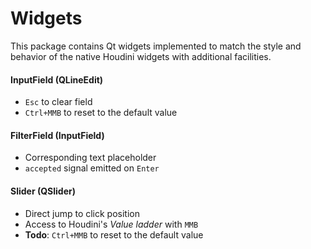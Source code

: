 # Widgets
This package contains Qt widgets implemented to match the style and behavior of the native Houdini widgets with additional facilities.

#### InputField (QLineEdit)
- `Esc` to clear field
- `Ctrl+MMB` to reset to the default value

#### FilterField (InputField)
- Corresponding text placeholder
- `accepted` signal emitted on `Enter`

#### Slider (QSlider)
- Direct jump to click position
- Access to Houdini's _Value ladder_ with `MMB`
- **Todo**: `Ctrl+MMB` to reset to the default value
